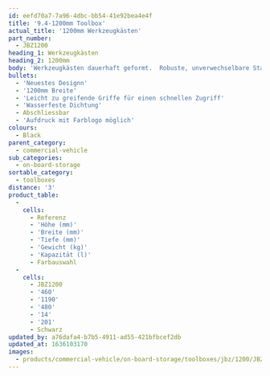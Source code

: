 ```yaml
---
id: eefd70a7-7a96-4dbc-bb54-41e92bea4e4f
title: '9.4-1200mm Toolbox'
actual_title: '1200mm Werkzeugkästen'
part_number:
  - JBZ1200
heading_1: Werkzeugkästen
heading_2: 1200mm
body: 'Werkzeugkästen dauerhaft geformt.  Robuste, unverwechselbare Staukästen für Nutzfahrzeuge in verschiedenen Grössen.'
bullets:
  - 'Neuestes Designn'
  - '1200mm Breite'
  - 'Leicht zu greifende Griffe für einen schnellen Zugriff'
  - 'Wasserfeste Dichtung'
  - Abschliessbar
  - 'Aufdruck mit Farblogo möglich'
colours:
  - Black
parent_category:
  - commercial-vehicle
sub_categories:
  - on-board-storage
sortable_category:
  - toolboxes
distance: '3'
product_table:
  -
    cells:
      - Referenz
      - 'Höhe (mm)'
      - 'Breite (mm)'
      - 'Tiefe (mm)'
      - 'Gewicht (kg)'
      - 'Kapazität (l)'
      - Farbauswahl
  -
    cells:
      - JBZ1200
      - '460'
      - '1190'
      - '480'
      - '14'
      - '201'
      - Schwarz
updated_by: a76dafa4-b7b5-4911-ad55-421bfbcef2db
updated_at: 1636103170
images:
  - products/commercial-vehicle/on-board-storage/toolboxes/jbz/1200/JBZ1200.png
---
```

